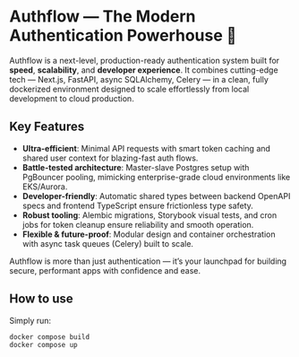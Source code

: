 # Authflow — The Modern Authentication Powerhouse 🚀

Authflow is a next-level, production-ready authentication system built for **speed**, **scalability**, and **developer experience**. It combines cutting-edge tech — Next.js, FastAPI, async SQLAlchemy, Celery — in a clean, fully dockerized environment designed to scale effortlessly from local development to cloud production.

## Key Features

- **Ultra-efficient**: Minimal API requests with smart token caching and shared user context for blazing-fast auth flows.
- **Battle-tested architecture**: Master-slave Postgres setup with PgBouncer pooling, mimicking enterprise-grade cloud environments like EKS/Aurora.
- **Developer-friendly**: Automatic shared types between backend OpenAPI specs and frontend TypeScript ensure frictionless type safety.
- **Robust tooling**: Alembic migrations, Storybook visual tests, and cron jobs for token cleanup ensure reliability and smooth operation.
- **Flexible & future-proof**: Modular design and container orchestration with async task queues (Celery) built to scale.

Authflow is more than just authentication — it’s your launchpad for building secure, performant apps with confidence and ease.

## How to use

Simply run:

```bash
docker compose build
docker compose up
